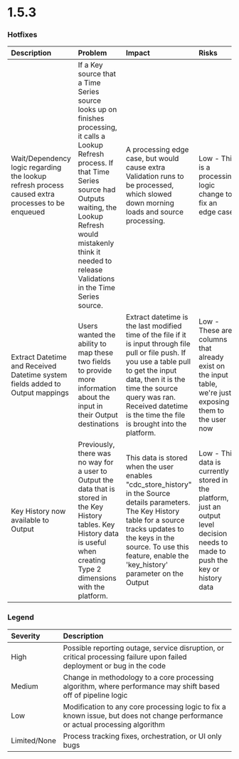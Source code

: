 # 1.5.3

### Hotfixes

| Description | Problem | Impact | Risks |
| :--- | :--- | :--- | :--- |
| Wait/Dependency logic regarding the lookup refresh process caused extra processes to be enqueued | If a Key source that a Time Series source looks up on finishes processing, it calls a Lookup Refresh process. If that Time Series source had Outputs waiting, the Lookup Refresh would mistakenly think it needed to release Validations in the Time Series source. | A processing edge case, but would cause extra Validation runs to be processed, which slowed down morning loads and source processing. | Low - This is a processing logic change to fix an edge case |
| Extract Datetime and Received Datetime system fields added to Output mappings | Users wanted the ability to map these two fields to provide more information about the input in their Output destinations | Extract datetime is the last modified time of the file if it is input through file pull or file push. If you use a table pull to get the input data, then it is the time the source query was ran. Received datetime is the time the file is brought into the platform. | Low - These are columns that already exist on the input table, we're just exposing them to the user now |
| Key History now available to Output | Previously, there was no way for a user to Output the data that is stored in the Key History tables. Key History data is useful when creating Type 2 dimensions with the platform. | This data is stored when the user enables "cdc\_store\_history" in the Source details parameters. The Key History table for a source tracks updates to the keys in the source. To use this feature, enable the 'key\_history' parameter on the Output | Low - This data is currently stored in the platform, just an output level decision needs to made to push the key or history data |

### Legend

| Severity | Description |
| :--- | :--- |
| High | Possible reporting outage, service disruption, or critical processing failure upon failed deployment or bug in the code |
| Medium | Change in methodology to a core processing algorithm, where performance may shift based off of pipeline logic |
| Low | Modification to any core processing logic to fix a known issue, but does not change performance or actual processing algorithm |
| Limited/None | Process tracking fixes, orchestration, or UI only bugs |

